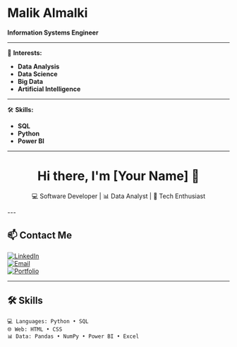 # Malik Almalki

**Information Systems Engineer**

---

🎯 **Interests:** 
- **Data Analysis**
- **Data Science**
- **Big Data**
- **Artificial Intelligence** 

---

 🛠️ **Skills:**

- **SQL**
- **Python**
- **Power BI**

---
<h1 align="center">Hi there, I'm [Your Name] 👋</h1>
<p align="center">💻 Software Developer | 📊 Data Analyst | 🚀 Tech Enthusiast</p>
---

## 📫 Contact Me

[![LinkedIn](https://img.shields.io/badge/LinkedIn-blue?style=flat&logo=linkedin)](your-linkedin-url)  
[![Email](https://img.shields.io/badge/Email-D14836?style=flat&logo=gmail&logoColor=white)](mailto:your-email@example.com)  
[![Portfolio](https://img.shields.io/badge/Portfolio-000000?style=flat&logo=About.me&logoColor=white)](your-portfolio-url)  

---

## 🛠️ Skills

```
💻 Languages: Python • SQL  
🌐 Web: HTML • CSS   
📊 Data: Pandas • NumPy • Power BI • Excel  






